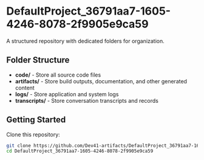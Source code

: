 # DefaultProject_36791aa7-1605-4246-8078-2f9905e9ca59
A structured repository with dedicated folders for organization.

## Folder Structure

- **code/** - Store all source code files
- **artifacts/** - Store build outputs, documentation, and other generated content
- **logs/** - Store application and system logs
- **transcripts/** - Store conversation transcripts and records

## Getting Started

Clone this repository:
```bash
git clone https://github.com/Dev41-artifacts/DefaultProject_36791aa7-1605-4246-8078-2f9905e9ca59
cd DefaultProject_36791aa7-1605-4246-8078-2f9905e9ca59
```
